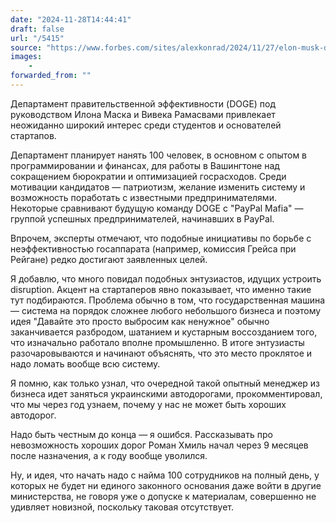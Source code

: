 ```yaml
---
date: "2024-11-28T14:44:41"
draft: false
url: "/5415"
source: "https://www.forbes.com/sites/alexkonrad/2024/11/27/elon-musk-doge-attracts-young-coders-and-tech-ceos/"
images: 
    - 
forwarded_from: ""
---
```


Департамент правительственной эффективности (DOGE) под руководством Илона Маска и Вивека Рамасвами привлекает неожиданно широкий интерес среди студентов и основателей стартапов. 

Департамент планирует нанять 100 человек, в основном с опытом в программировании и финансах, для работы в Вашингтоне над сокращением бюрократии и оптимизацией госрасходов. Среди мотивации кандидатов — патриотизм, желание изменить систему и возможность поработать с известными предпринимателями. Некоторые сравнивают будущую команду DOGE с "PayPal Mafia" — группой успешных предпринимателей, начинавших в PayPal.

Впрочем, эксперты отмечают, что подобные инициативы по борьбе с неэффективностью госаппарата (например, комиссия Грейса при Рейгане) редко достигают заявленных целей. 

Я добавлю, что много повидал подобных энтузиастов, идущих устроить disruption. Акцент на стартаперов явно показывает, что именно такие тут подбираются. Проблема обычно в том, что государственная машина — система на порядок сложнее любого небольшого бизнеса  и поэтому идея "Давайте это просто выбросим как ненужное" обычно заканчивается разбродом, шатанием и кустарным воссозданием того, что изначально работало вполне промышленно. В итоге энтузиасты разочаровываются и начинают объяснять, что это место проклятое и надо ломать вообще всю систему.

Я помню, как только узнал, что очередной такой опытный менеджер из бизнеса идет заняться украинскими автодорогами, прокомментировал, что мы через год узнаем, почему у нас не может быть хороших автодорог.

Надо быть честным до конца — я ошибся. Рассказывать про невозможность хороших дорог Роман Хмиль начал через 9 месяцев после назначения, а к году вообще уволился.

Ну, и идея, что начать надо с найма 100 сотрудников на полный день, у которых не будет ни единого законного основания даже войти в другие министерства, не говоря уже о допуске к материалам, совершенно не удивляет новизной, поскольку таковая отсутствует.
